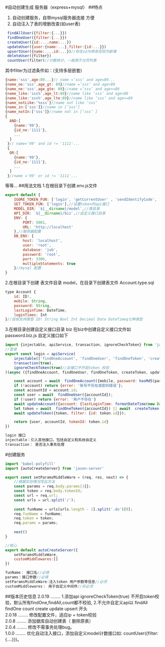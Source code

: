#自动创建生成 服务器（express+mysql）
 ##特点
1. 自动创建服务，自带mysql服务器连接 方便
2. 自动注入了表的增删改查(如user表)  
  ```js
   findAllUser({filter:{...}})
   findOneUser({filter:{...}})
   createUser({id:...,name:...})
   updateUser({user:{name:...},filter:{id:...}})
   upsertUser({name:...,id:...})//存在id为修改否则为新增
   deleteUser({filter})
   countUser(filter)//计数统计，一般用于分页列表
```  

  其中filter为过滤条件如：(支持多层嵌套)
  ```js
  {name:'sss',age:89...}// name =’sss‘ and age=89...
  {name_ne:'sss',age_gt: 89}//name =’sss‘ and age>89
  {name_ne:'sss',age_gte: 89}//name =’sss‘ and age>=89
  {name_like:'sss%',age_lt:89}//name like ’sss‘ and age<89
  {name_like:'sss%',age_lte:89}//name like ’sss‘ and age<=89
  {name_notLike:'%sss'}//name not like ’sss‘ 
  {name_in:['sss']}//name in [’sss‘] 
  {name_notIn:['sss']}//name not in [’sss‘ ]
  {
    AND:[
      {name:'99'},
      {id_ne:'1111'},
      ...
    ]
   }// name='99' and id != '1111'...
   {
    OR:[
      {name:'99'},
      {id_ne:'1111'},
      ...
    ]
   }//name ='99' or id != '1111'...
```  
等等...
##用法文档
1.在根目录下创建.env.js文件
```js
export default {
    IGORE_TOKEN_FUN: ['login', 'getCurrentUser' , 'sendIdentifyCode', 'uploadImg'],//不需token校验的接口,2.0.20版本已经不需要，但兼容
    SET_TOKEN_FUN: ['login'],//设置token的api接口
    MODEL_DIR: `${__dirname}/model`,//表目录
    API_DIR: `${__dirname}/biz`,//自定义接口目录
    ENV: {
        PORT: 5001,
        URL: 'http://localhost'
    },//服务器配置
    DB_ENV: {
        host: 'localhost',
        user: 'root',
        database: 'job',
        password: 'root',
        port: 3306,
        multipleStatements: true
    }//mysql 配置
}
```  
2.在根目录下创建 表文件目录 model，在目录下创建表文件 Account.type.sql
```js
type Account {
    id: ID!,
    mobile: String,
    password: String,
    lastLoginTime: DateTime,
    loginTimes: Int
}//目前支持类型 ID! String Bool Int Decimal Date DateTimeq七种类型
```  
3.在根目录创建自定义接口目录 biz 在biz中创建自定义接口文件如 password.biz.js 自定义接口如下
```js
import {injectable, apiService, transaction, ignoreCheckToken} from 'jason-server'
//登录
export const login = apiService(
    injectable(['findOneAccount', 'findOneUser', 'findOneToken', 'createToken', 'updateToken', 'updateAccount']),
    transaction(true),
    ignoreCheckToken(true)//此接口不开启token 校验
)(async ({findOneAccount, findOneUser, findOneToken, createToken, updateToken, updateAccount}, {mobile, password}) => {

    const account = await  findOneAccount({mobile, password: hasMd5(password)});
    if (!account) return {error: '账号不存在或密码错误'};
    const accountId = account.id;
    const user = await  findOneUser({accountId});
    if (!user) return {error: '用户不存在'}
    await updateAccount({account: {lastLoginTime: formatDateTime(new Date())}, filter: {id: accountId}})
    let token = await  findOneToken({accountId}) || await  createToken({accountId});
    await updateToken({token, filter: {id: token.id}});

    return {user, accountId, tokenId: token.id}
})
```  

```js
login 接口
injectable：引入其他接口，包括自定义和系统自定义
transaction： 是否注入事务处理
```  

#创建服务
```js
import 'babel-polyfill'
import {autoCreateServer} from 'jason-server'

export const setParamsMiddleWare = (req, res, next) => {
    //根据实际情况写此方法
    const params = req.body.params||{};
    const token = req.body.tokenId;
    const url = req.url;
    const urls = url.split('/');
    
    const funName = urls[urls.length - 1].split('.do')[0];
    req.funName = funName;
    req.token = token;
    req.params = params;
    
    next()
}

//核心
export default autoCreateServer({
    setParamsMiddleWare,
    customMiddlewares:[]
})
```  
```js
funName： 接口名//必填
params：接口参数//必填
setParamsMiddleWare:注入token 用户参数等信息//必须
customMiddlewares： 用于自定义中间件//非必须
```  
##版本历史信息
2.0.19  ........  1.添加api ignoreCheckToken(true) 不开启token校验，默认所有findOne,findAll,count都不校验,
 2.不允许自定义api以 findAll findOne count create update upsert 开头<br/>
2.0.18  ........  修改配置文件，适应ip + token校验<br/>
2.0.8   ........  添加据库自动创建表（ 删除原表）</br>
2.0.4   ........  修改不需事务处理bug。</br>
1.0.0   ........  优化自动注入接口，添加自定义model计数接口如: countUser({filter:{....}})。







    